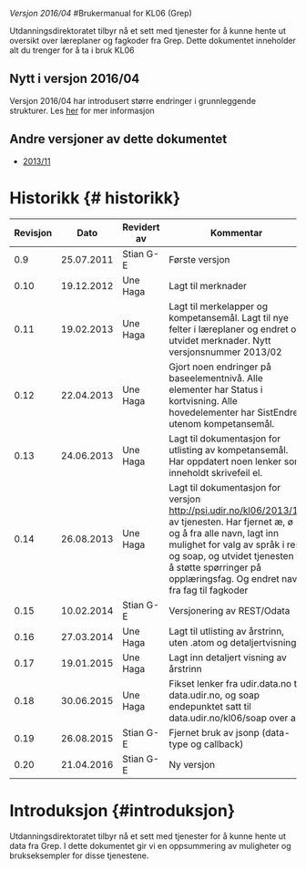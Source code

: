 *Versjon 2016/04*
#Brukermanual for KL06 (Grep)

Utdanningsdirektoratet tilbyr nå et sett med tjenester for å kunne hente ut oversikt over læreplaner og fagkoder fra Grep. Dette dokumentet inneholder alt du trenger for å ta i bruk KL06

## Nytt i versjon 2016/04

Versjon 2016/04 har introdusert større endringer i grunnleggende strukturer. Les [her](./endringer_201605.md) for mer informasjon

## Andre versjoner av dette dokumentet
- [2013/11](/v/2013/11/)

# Historikk {# historikk}

| Revisjon | Dato | Revidert av | Kommentar |
| --- | --- | --- | --- |
| 0.9 | 25.07.2011 | Stian G-E | Første versjon |
| 0.10 | 19.12.2012 | Une Haga | Lagt til merknader |
| 0.11 | 19.02.2013 | Une Haga | Lagt til merkelapper og kompetansemål. Lagt til nye felter i læreplaner og endret og utvidet merknader. Nytt versjonsnummer 2013/02 |
| 0.12 | 22.04.2013 | Une Haga | Gjort noen endringer på baseelementnivå. Alle elementer har Status i kortvisning. Alle hovedelementer har SistEndre, utenom kompetansemål. |
| 0.13 | 24.06.2013 | Une Haga | Lagt til dokumentasjon for utlisting av kompetansemål. Har oppdatert noen lenker som inneholdt skrivefeil el. |
| 0.14 | 26.08.2013 | Une Haga | Lagt til dokumentasjon for versjon http://psi.udir.no/kl06/2013/11 av tjenesten. Har fjernet æ, ø og å fra alle navn, lagt inn mulighet for valg av språk i rest og soap, og utvidet tjenesten til å støtte spørringer på opplæringsfag. Og endret navn fra fag til fagkoder |
| 0.15 | 10.02.2014 | Stian G-E | Versjonering av REST/Odata |
| 0.16 | 27.03.2014 | Une Haga | Lagt til utlisting av årstrinn, uten .atom og detaljertvisning |
| 0.17 | 19.01.2015 | Une Haga | Lagt inn detaljert visning av årstrinn |
| 0.18 | 30.06.2015 | Une Haga | Fikset lenker fra udir.data.no til data.udir.no, og soap endepunktet satt til data.udir.no/kl06/soap over alt. |
| 0.19 | 26.08.2015 | Stian G-E | Fjernet bruk av jsonp (data-type og callback) |
| 0.20 | 21.04.2016 | Stian G-E | Ny versjon |


# Introduksjon {#introduksjon}

 Utdanningsdirektoratet tilbyr nå et sett med tjenester for å kunne hente ut data fra Grep. I dette dokumentet gir vi en oppsummering av muligheter og brukseksempler for disse tjenestene.



